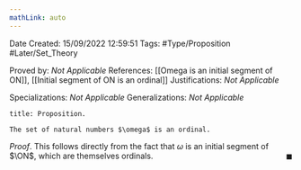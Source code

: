 ```yaml
---
mathLink: auto
---
```


<div class="topSpace"></div>

Date Created: 15/09/2022 12:59:51
Tags: #Type/Proposition #Later/Set_Theory

Proved by: _Not Applicable_
References: [[Omega is an initial segment of ON]], [[Initial segment of ON is an ordinal]]
Justifications: _Not Applicable_

Specializations: _Not Applicable_
Generalizations: _Not Applicable_

``` ad-Proposition
title: Proposition.

The set of natural numbers $\omega$ is an ordinal.

```

_Proof_. This follows directly from the fact that $\omega$ is an initial segment of $\ON$, which are themselves ordinals.<span style="float:right;">$\blacksquare$</span>
